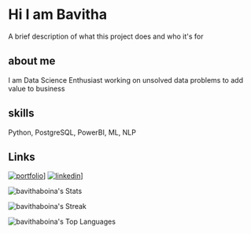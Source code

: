 
# Hi I am Bavitha

A brief description of what this project does and who it's for


## about me

I am Data Science Enthusiast working on unsolved data problems to add value to business

## skills

Python, PostgreSQL, PowerBI, ML, NLP


## Links

[![portfolio](https://img.shields.io/badge/my_portfolio-000?style=for-the-badge&logo=ko-fi&logoColor=white)](https://sites.google.com/view/boina-bavitha)]
[![linkedin](https://img.shields.io/badge/linkedin-000?logo=LinkedIn&logoColor=blue&labelColor=white)](https://www.linkedin.com/in/boina-bavitha/)]

![bavithaboina's Stats](https://github-readme-stats.vercel.app/api?username=bavithaboina&theme=vue-dark&show_icons=true&hide_border=true&count_private=true)

![bavithaboina's Streak](https://github-readme-streak-stats.herokuapp.com/?user=bavithaboina&theme=vue-dark&hide_border=true)

![bavithaboina's Top Languages](https://github-readme-stats.vercel.app/api/top-langs/?username=bavithaboina&theme=vue-dark&show_icons=true&hide_border=true&layout=compact)
